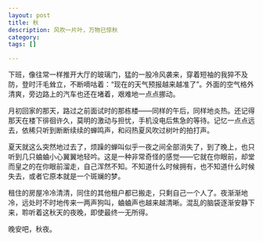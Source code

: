 ```yaml
---
layout: post
title: 秋
description: 风吹一片叶，万物已惊秋
category:
tags: []

---
```


下班，像往常一样推开大厅的玻璃门，猛的一股冷风袭来，穿着短袖的我猝不及防，登时汗毛耸立，不断嘀咕着：“现在的天气预报越来越准了”。外面的空气格外清爽，旁边路上的汽车也还在堵着，艰难地一点点挪动。

月初回家的那天，路过之前面试时的那栋楼——同样的午后，同样地炎热。还记得那天在楼下徘徊许久，莫明的激动与担忧，手机没电后焦急的等待。记忆一点点远去，依稀只听到断断续续的蝉鸣声，和闷热夏风吹过树叶的拍打声。

夏天就这么突然地过去了，烦躁的蝉叫似乎一夜之间全部消失了，到了晚上，也只听到几只蛐蛐小心翼翼地轻吟。这是一种非常奇怪的感觉——它就在你眼前，却堂而皇之的在你眼前溜走，自己浑然不知。不知道什么时候拥有，也不知道什么时候失去，或者它原本就是一个斑斓的梦。

租住的房屋冷冷清清，同住的其他租户都已搬走，只剩自己一个人了。夜渐渐地冷，远处时不时地传来一两声狗叫，蛐蛐声也越来越清晰。混乱的脑袋逐渐安静下来，聆听着这秋天的夜晚，即使最终一无所得。

晚安吧，秋夜。
